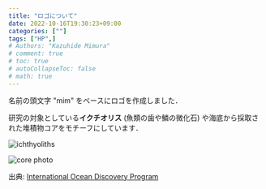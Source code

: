 ```yaml
---
title: "ロゴについて"
date: 2022-10-16T19:30:23+09:00
categories: [""]
tags: ["HP",]
# Authors: "Kazuhide Mimura"
# comment: true
# toc: true
# autoCollapseToc: false
# math: true
---
```


名前の頭文字 "mim" をベースにロゴを作成しました．

研究の対象としている**イクチオリス** (魚類の歯や鱗の微化石) や海底から採取された堆積物コアをモチーフにしています．

![ichthyoliths](/images/ichthyoliths.png)

![core photo](/images/1149B3R.png)

出典: [International Ocean Discovery Program ](http://www-odp.tamu.edu/publications/185_IR/VOLUME/CORES/IMAGES/1149B3R.PDF)
<!-- 
### 1. Introduction
xxxx

### x. Markdown CheetSheet

#### Text Format

_Italic_<br>
*Italic*

**Emphasis**

~~Strikethrough~~

<details><summary>これは詳細表示の例です。</summary>詳細をこっちに書きます。</details>
<br>

This is `inline`.

### List
* text
    * test
    * test

- text
    - test
    - test

1. text
1. test
    1. test

#### Horizontal rules
* * *
***
*****
- - -
---------------------------------------

#### Blockquotes
> This is Blockquotes

#### Links
[yonehub blog](https://yonehub.y10e.com/)

#### Images（画像）
![sample](/img/sample/sample.png)

#### Tables（表）
| id     | name    | date       |
| ------ | ------- | ---------- |
| 1      | test    | 2019-01-01 |
| 2      | test    | 2019-01-02 |
| 3      | test    | 2019-01-03 |

-->